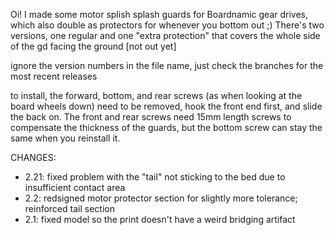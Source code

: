 Oi! I made some motor splish splash guards for Boardnamic gear drives, which also double as protectors for whenever you bottom out ;) 
There's two versions, one regular and one "extra protection" that covers the whole side of the gd facing the ground [not out yet]

ignore the version numbers in the file name, just check the branches for the most recent releases

to install, the forward, bottom, and rear screws (as when looking at the board wheels down) need to be removed, hook the front end first, and slide the back on. The front and rear screws need 15mm length screws to compensate the thickness of the guards, but the bottom screw can stay the same when you reinstall it.

CHANGES:
  - 2.21: fixed problem with the "tail" not sticking to the bed due to insufficient contact area
  - 2.2: redsigned motor protector section for slightly more tolerance; reinforced tail section
  - 2.1: fixed model so the print doesn't have a weird bridging artifact
  

